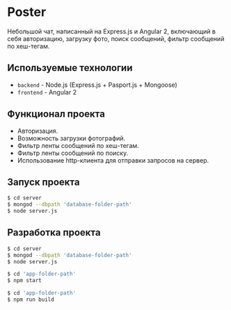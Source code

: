 # Poster

Небольшой чат, написанный на Express.js и Angular 2, включающий в себя авторизацию, загрузку фото, поиск сообщений, фильтр сообщений по хеш-тегам.

## Используемые технологии

- `backend` - Node.js (Express.js + Pasport.js + Mongoose)
- `frontend` - Angular 2

## Функционал проекта

- Авторизация.
- Возможность загрузки фотографий.
- Фильтр ленты сообщений по хеш-тегам.
- Фильтр ленты сообщений по поиску.
- Использование http-клиента для отправки запросов на сервер.

## Запуск проекта

``` sh
$ cd server
$ mongod --dbpath 'database-folder-path'
$ node server.js
```

## Разработка проекта

``` sh
$ cd server
$ mongod --dbpath 'database-folder-path'
$ node server.js
```

``` sh
$ cd 'app-folder-path'
$ npm start
```

``` sh
$ cd 'app-folder-path'
$ npm run build
```